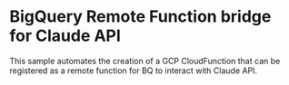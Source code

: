 # BigQuery Remote Function bridge for Claude API

This sample automates the creation of a GCP CloudFunction that can be registered as a remote function for BQ to interact with Claude API. 
